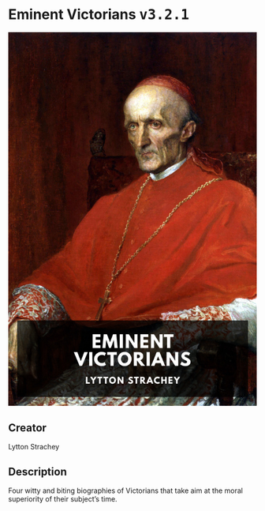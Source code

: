 
# Eminent Victorians <kbd>v3.2.1</kbd>

<center>
  <img src="./cover-1024.jpg"/>
</center>

## Creator
Lytton Strachey

## Description
Four witty and biting biographies of Victorians that take aim at the moral superiority of their subject’s time.
